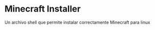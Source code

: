 Minecraft Installer
===================

Un archivo shell que permite instalar correctamente Minecraft para linux
